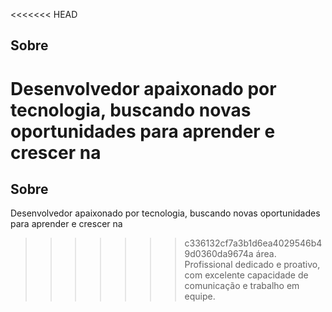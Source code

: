 <<<<<<< HEAD
## Sobre
 Desenvolvedor apaixonado por tecnologia, buscando novas oportunidades para aprender e crescer na
=======
## Sobre
 Desenvolvedor apaixonado por tecnologia, buscando novas oportunidades para aprender e crescer na
>>>>>>> c336132cf7a3b1d6ea4029546b49d0360da9674a
 área. Profissional dedicado e proativo, com excelente capacidade de comunicação e trabalho em equipe.